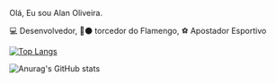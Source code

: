 Olá, Eu sou Alan Oliveira. 

💻 Desenvolvedor,
🔴⚫ torcedor do Flamengo,
⚽ Apostador Esportivo

[![Top Langs](https://github-readme-stats.vercel.app/api/top-langs/?username=AlanCRF1895&langs_count=8)](https://github.com/anuraghazra/github-readme-stats)

![Anurag's GitHub stats](https://github-readme-stats.vercel.app/api?username=AlanCRF1895&show_icons=true&theme=merko)



